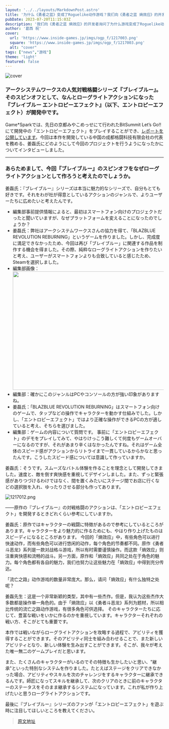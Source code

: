 ```yaml
---
layout: '../../layouts/MarkdownPost.astro'
title: '为什么《勇者之蓝》变成了Roguelike动作游戏？我们向《勇者之蓝 熵效应》的开发者询问了原因'
pubDate: 2023-07-20T11:15:03Z
description: '我们向《勇者之蓝 熵效应》的开发者询问了为什么游戏变成了Roguelike动作游戏的原因'
author: '葛西 祝'
cover:
  url: 'https://www.inside-games.jp/imgs/ogp_f/1217003.png'
  square: 'https://www.inside-games.jp/imgs/ogp_f/1217003.png'
  alt: "cover"
tags: ["news","游戏"]
theme: 'light'
featured: false
---
```


![cover](https://www.inside-games.jp/imgs/ogp_f/1217003.png)

### アークシステムワークスの人気対戦格闘シリーズ『ブレイブルー』。そのスピンオフとして、なんとローグライトアクションになった『ブレイブルー エントロピーエフェクト』（以下、エントロピーエフェクト）が開発中です。

Game*Sparkでは、先日の京都みやこめっせにて行われたBitSummit Let’s Go!! にて開発中の「エントロピーエフェクト」をプレイすることができ、[レポートを公開しています](https://www.gamespark.jp/article/2023/07/14/132064.html)。今回は本作を開発している中国の成都格闘科技有限会社の代表を務める、姜磊氏にどのようにして今回のプロジェクトを行うようになったかについてインタビューしました。

---

### あらためまして、今回『ブレイブルー』のスピンオフをなぜローグライトアクションとして作ろうと考えたのでしょうか。

姜磊氏：『ブレイブルー』シリーズは本当に魅力的なシリーズで、自分もとても好きです。それをわが社が得意としているアクションのジャンルで、よりユーザーたちに広めたいと考えたんです。
- 編集部事前提供情報によると、最初はスマートフォン向けのプロジェクトだったと聞いていますが、なぜプラットフォームを変えることになったのでしょうか？
- 姜磊氏：弊社はアークシステムワークスさんの協力を得て、「BLAZBLUE REVOLUTION REBURNING」というゲームを作りました。しかし、完成度に満足できなかったため、今回は再び「ブレイブルー」に関連する作品を制作する機会を得ました。その際、純粋なローグライトアクションを作りたいと考え、ユーザーがスマートフォンよりも合致していると感じたため、Steamを選択しました。
- 編集部画像：<img src="https://www.inside-games.jp/imgs/zoom/1217011.png" width="670" height="376">
- 編集部：確かにこのジャンルはPCやコンソールの方が強い印象がありますね。
- 姜磊氏：「BLAZBLUE REVOLUTION REBURNING」はスマートフォン向けのゲームで、タップなどの操作でキャラクターを動かす仕組みでした。しかし、「エントロピーエフェクト」ではより正確な操作ができるPCの方が適していると考え、そちらを選びました。
- 編集部：ゲームの内容について質問です。
事前に「エントロピーエフェクト」のデモをプレイしてみて、やはりけっこう難しくて何度もゲームオーバーになるのですが、それがあまり辛くはなかったんですね。それはゲーム全体のスピード感がアクションからリトライまで一貫しているからかなと思ったんです。こうしたスピード感については意識して作っていますか。

姜磊氏：そうです。スムーズなバトル体験を作ることを理念として開発してきました。速度と、敵を倒す爽快感を重視してデザインしました。また、ずっと緊張感がありつづけるわけではなく、間を置くみたいにステージ間でお店に行くなどの選択肢を入れ、ゆったりさせる部分も作ってあります。

![1217012.png](https://www.inside-games.jp/imgs/zoom/1217012.png)

――原作の『ブレイブルー』の対戦格闘のアクションは、「エントロピーエフェクト」を開発するときどれくらい参考にしていますか。

姜磊氏：原作ではキャラクターの戦闘に特徴があるので参考にしているところがあります。キャラクターをより魅力的に作るためにも、やはり作り上げたものはスピーディになるところがあります。
今回的「熵效应」中，有些角色可以进行快速动作，而有些角色可以进行悠闲的动作，每个角色的节奏都不同。原作《勇者斗恶龙》系列是一款对战格斗游戏，所以有时需要谨慎操作。而这款「熵效应」则注重爽快感和流畅的战斗。另一方面，原作和「熵效应」共同之处在于角色的魅力。每个角色都有各自的魅力，我们也努力让这些魅力在「熵效应」中得到充分传达。

「流亡之路」动作游戏的数量非常庞大。那么，请问「熵效应」有什么独特之处呢？

姜磊先生：这是一个非常新颖的类型，其中有一些杰作。但是，我认为这些杰作大多数都是操作单一角色的。由于「熵效应」以《勇者斗恶龙》系列为题材，所以相比传统的流亡之路动作游戏，有很多角色可供选择。
そのキャラクターたちに応じて、豊富な戦いをいかに作るのかを重視しています。キャラクターそれぞれの戦い方、そこがとても重要です。

本作では戦いながらローグライトアクションを攻略する過程で、アビリティを獲得することができます。そのアビリティ同士を組み合わせることで、また新しいアビリティとなり、新しい体験を生み出すことができます。そこが、我々が考えた唯一無二のゲームプレイだと思います。

また、たくさんのキャラクターがいるのでその特徴も生かしたいと思い、"継承"といった特別なシステムを作りました。たとえばステージをクリアできなかった場合、アビリティやスキルを次のチャレンジをするキャラクターに継承できるんです。師匠になってスキルを継承して、次のクリアのときに前のキャラクターのステータスをそのまま継承するシステムになっています。これが私が作り上げたいと思うローグライトアクションです。

最後に『ブレイブルー』シリーズのファンが「エントロピーエフェクト」を遊ぶ時に注目してほしいところを教えてください。

>[原文地址](https://www.inside-games.jp/article/2023/07/20/147304.html)  